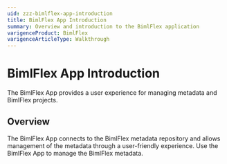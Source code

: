 ```yaml
---
uid: zzz-bimlflex-app-introduction
title: BimlFlex App Introduction
summary: Overview and introduction to the BimlFlex application
varigenceProduct: BimlFlex
varigenceArticleType: Walkthrough
---
```

# BimlFlex App Introduction

<!-- TODO: Delete -->

The BimlFlex App provides a user experience for managing metadata and BimlFlex projects.

## Overview

The BimlFlex App connects to the BimlFlex metadata repository and allows management of the metadata through a user-friendly experience. Use the BimlFlex App to manage the BimlFlex metadata.
